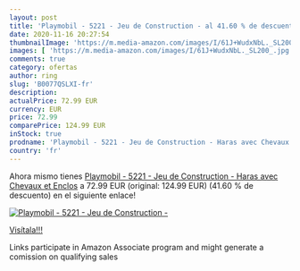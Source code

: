 ```yaml
---
layout: post
title: 'Playmobil - 5221 - Jeu de Construction - al 41.60 % de descuento'
date: 2020-11-16 20:27:54
thumbnailImage: 'https://m.media-amazon.com/images/I/61J+WudxNbL._SL200_.jpg'
images: [ 'https://m.media-amazon.com/images/I/61J+WudxNbL._SL200_.jpg' ]
comments: true
category: ofertas
author: ring
slug: 'B0077QSLXI-fr'
description:
actualPrice: 72.99 EUR
currency: EUR
price: 72.99
comparePrice: 124.99 EUR
inStock: true
prodname: 'Playmobil - 5221 - Jeu de Construction - Haras avec Chevaux et Enclos'
country: 'fr'
---
```


Ahora mismo tienes [Playmobil - 5221 - Jeu de Construction - Haras avec Chevaux et Enclos](https://www.amazon.fr/dp/B0077QSLXI/?tag=tolees0d-21) a 72.99 EUR (original: 124.99 EUR) (41.60 %  de descuento) en el siguiente enlace!

[![Playmobil - 5221 - Jeu de Construction -](https://m.media-amazon.com/images/I/61J+WudxNbL._SL200_.jpg)](https://www.amazon.fr/dp/B0077QSLXI/?tag=tolees0d-21)

[Visítala!!!](https://www.amazon.fr/dp/B0077QSLXI/?tag=tolees0d-21)

Links participate in Amazon Associate program and might generate a comission on qualifying sales

